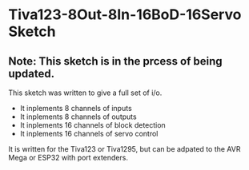 # Tiva123-8Out-8In-16BoD-16Servo Sketch

## Note: This sketch is in the prcess of being updated. 

This sketch was written to give a full set of i/o.  

* It inplements 8 channels of inputs
* It inplements 8 channels of outputs
* It inplements 16 channels of block detection
* It inplements 16 channels of servo control

It is written for the Tiva123 or Tiva1295, but can be adpated to the 
AVR Mega or ESP32 with port extenders.  
